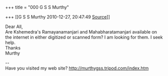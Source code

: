 +++
title = "000 G S S Murthy"

+++
[[G S S Murthy	2010-12-27, 20:47:49 [Source](https://groups.google.com/g/samskrita/c/qpVMRyARCdU)]]



Dear All,  
Are Kshemedra's Ramayanamanjari and Mahabharatamanjari available on the internet in either digitized or scanned form? I am looking for them. I seek help.  
Thanks  
Murthy  
  
--  
Have you visited my web site? <http://murthygss.tripod.com/index.htm>  
  


